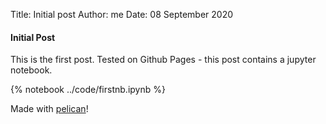 Title: Initial post
Author: me
Date: 08 September 2020

#### Initial Post

This is the first post. Tested on Github Pages - this post contains a jupyter notebook.

{% notebook ../code/firstnb.ipynb %}

Made with [pelican](https://getpelican.com)!